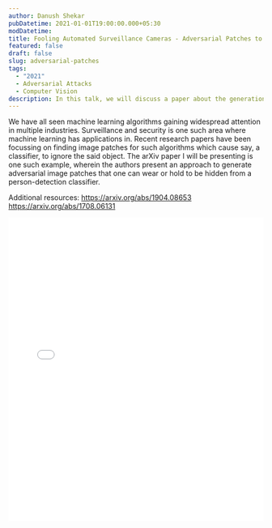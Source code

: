 ```yaml
---
author: Danush Shekar
pubDatetime: 2021-01-01T19:00:00.000+05:30
modDatetime:
title: Fooling Automated Surveillance Cameras - Adversarial Patches to Attack Person Detection
featured: false
draft: false
slug: adversarial-patches
tags:
  - "2021"
  - Adversarial Attacks
  - Computer Vision
description: In this talk, we will discuss a paper about the generation of adversarial image patches that can be worn or held to be hidden from a person-detection classifier.
---
```


We have all seen machine learning algorithms gaining widespread attention in multiple industries. Surveillance and security is one such area where machine learning has applications in. Recent research papers have been focussing on finding image patches for such algorithms which cause say, a classifier, to ignore the said object. The arXiv paper I will be presenting is one such example, wherein the authors present an approach to generate adversarial image patches that one can wear or hold to be hidden from a person-detection classifier.

Additional resources:
https://arxiv.org/abs/1904.08653
https://arxiv.org/abs/1708.06131

<embed src="/assets/slides/2021-01-01--Danush--adversarial-patches.pdf" type="application/pdf" width="100%" height="600px">
